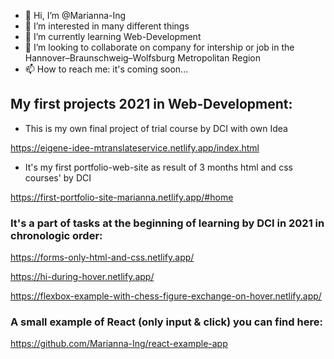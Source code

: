 - 👋 Hi, I’m @Marianna-Ing
- 👀 I’m interested in many different things
- 🌱 I’m currently learning Web-Development
- 💞️ I’m looking to collaborate on company for intership or job in the Hannover–Braunschweig–Wolfsburg Metropolitan Region
- 📫 How to reach me: it's coming soon...

## My first projects 2021 in Web-Development:

- This is my own final project of trial course by DCI with own Idea

https://eigene-idee-mtranslateservice.netlify.app/index.html

- It's my first portfolio-web-site as result of 3 months html and css courses' by DCI

https://first-portfolio-site-marianna.netlify.app/#home

### It's a part of tasks at the beginning of learning by DCI in 2021 in chronologic order:

https://forms-only-html-and-css.netlify.app/

https://hi-during-hover.netlify.app/

https://flexbox-example-with-chess-figure-exchange-on-hover.netlify.app/

### A small example of React (only input & click) you can find here:

https://github.com/Marianna-Ing/react-example-app
